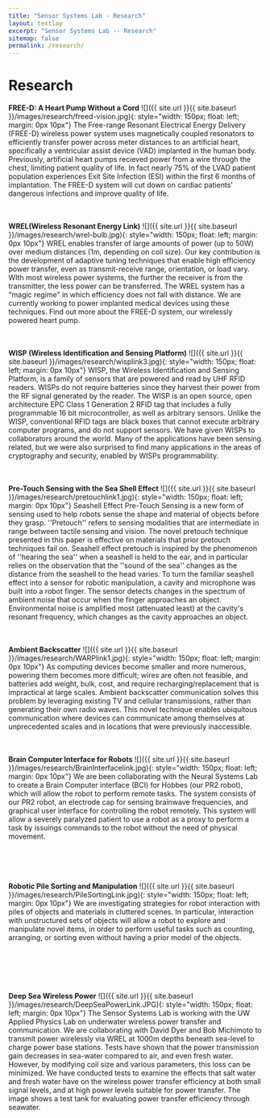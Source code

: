 ```yaml
---
title: "Sensor Systems Lab - Research"
layout: textlay
excerpt: "Sensor Systems Lab -- Research"
sitemap: false
permalink: /research/
---
```


# Research

**FREE-D: A Heart Pump Without a Cord** 
![]({{ site.url }}{{ site.baseurl }}/images/research/freed-vision.jpg){: style="width: 150px; float: left; margin: 0px  10px"}
The Free-range Resonant Electrical Energy Delivery (FREE-D) wireless power system uses magnetically coupled resonators to efficiently transfer power across meter distances to an artificial heart, specifically a ventricular assist device (VAD) implanted in the human body.  Previously, artificial heart pumps recieved power from a wire through the chest, limiting patient quality of life. In fact nearly 75% of the LVAD patient population experiences Exit Site Infection (ESI) within the first 6 months of implantation. The FREE-D system will cut down on cardiac patients' dangerous infections and improve quality of life.
<br><br><br>

**WREL(Wireless Resonant Energy Link)** 
![]({{ site.url }}{{ site.baseurl }}/images/research/wrel-bulb.jpg){: style="width: 150px; float: left; margin: 0px  10px"}
WREL enables transfer of large amounts of power (up to 50W) over medium distances (1m, depending on coil size). Our key contribution is the development of adaptive tuning techniques that enable high efficiency power transfer, even as transmit-receive range, orientation, or load vary. WIth most wireless power systems, the further the receiver is from the transmitter, the less power can be transferred. The WREL system has a "magic regime" in which efficiency does not fall with distance. We are currently working to power implanted medical devices using these techniques. Find out more about the FREE-D system, our wirelessly powered heart pump.
<br><br><br>

**WISP (Wireless Identification and Sensing Platform)**
![]({{ site.url }}{{ site.baseurl }}/images/research/wisplink3.jpg){: style="width: 150px; float: left; margin: 0px  10px"}
WISP, the Wireless Identification and Sensing Platform, is a family of sensors that are powered and read by UHF RFID readers. WISPs do not require batteries since they harvest their power from the RF signal generated by the reader. The WISP is an open source, open architecture EPC Class 1 Generation 2 RFID tag that includes a fully programmable 16 bit microcontroller, as well as arbitrary sensors. Unlike the WISP, conventional RFID tags are black boxes that cannot execute arbitrary computer programs, and do not support sensors. We have given WISPs to collaborators around the world. Many of the applications have been sensing related, but we were also surprised to find many applications in the areas of cryptography and security, enabled by WISPs programmability.
<br><br><br>

**Pre-Touch Sensing with the Sea Shell Effect**
![]({{ site.url }}{{ site.baseurl }}/images/research/pretouchlink1.jpg){: style="width: 150px; float: left; margin: 0px  10px"}
Seashell Effect Pre-Touch Sensing is a new form of sensing used to help robots sense the shape and material of objects before they grasp. ''Pretouch'' refers to sensing modalities that are intermediate in range between tactile sensing and vision. The novel pretouch technique presented in this paper is effective on materials that prior pretouch techniques fail on. Seashell effect pretouch is inspired by the phenomenon of ''hearing the sea'' when a seashell is held to the ear, and in particular relies on the observation that the ''sound of the sea'' changes as the distance from the seashell to the head varies. To turn the familiar seashell effect into a sensor for robotic manipulation, a cavity and microphone was built into a robot finger. The sensor detects changes in the spectrum of ambient noise that occur when the finger approaches an object. Environmental noise is amplified most (attenuated least) at the cavity's resonant frequency, which changes as the cavity approaches an object.
<br><br><br>

**Ambient Backscatter**
![]({{ site.url }}{{ site.baseurl }}/images/research/WARPlink1.jpg){: style="width: 150px; float: left; margin: 0px  10px"}
As computing devices become smaller and more numerous, powering them becomes more difficult; wires are often not feasible, and batteries add weight, bulk, cost, and require recharging/replacement that is impractical at large scales. Ambient backscatter communication solves this problem by leveraging existing TV and cellular transmissions, rather than generating their own radio waves. This novel technique enables ubiquitous communication where devices can communicate among themselves at unprecedented scales and in locations that were previously inaccessible.
<br><br><br>

**Brain Computer Interface for Robots**
![]({{ site.url }}{{ site.baseurl }}/images/research/BrainInterfacelink.jpg){: style="width: 150px; float: left; margin: 0px  10px"}
We are been collaborating with the Neural Systems Lab to create a Brain Computer interface (BCI) for Hobbes (our PR2 robot), which will allow the robot to perform remote tasks. The system consists of our PR2 robot, an electrode cap for sensing brainwave frequencies, and graphical user interface for controlling the robot remotely. This system will allow a severely paralyzed patient to use a robot as a proxy to perform a task by issuings commands to the robot without the need of physical movement.
<br><br><br><br><br>


**Robotic Pile Sorting and Manipulation**
![]({{ site.url }}{{ site.baseurl }}/images/research/PileSortingLink.jpg){: style="width: 150px; float: left; margin: 0px  10px"}
We are investigating strategies for robot interaction with piles of objects and materials in cluttered scenes. In particular, interaction with unstructured sets of objects will allow a robot to explore and manipulate novel items, in order to perform useful tasks such as counting, arranging, or sorting even without having a prior model of the objects.
<br><br><br><br><br><br>

**Deep Sea Wireless Power**
![]({{ site.url }}{{ site.baseurl }}/images/research/DeepSeaPowerLink.JPG){: style="width: 150px; float: left; margin: 0px  10px"}
The Sensor Systems Lab is working with the UW Applied Physics Lab on underwater wireless power transfer and communication. We are collaborating with David Dyer and Bob Michimoto to transmit power wirelessly via WREL at 1000m depths beneath sea-level to charge power base stations. Tests have shown that the power transmission gain decreases in sea-water compared to air, and even fresh water. However, by modifying coil size and various parameters, this loss can be minimized. We have conducted tests to examine the effects that salt water and fresh water have on the wireless power transfer efficiency at both small signal levels, and at high power levels suitable for power transfer. The image shows a test tank for evaluating power transfer efficiency through seawater.
<br><br><br><br>

